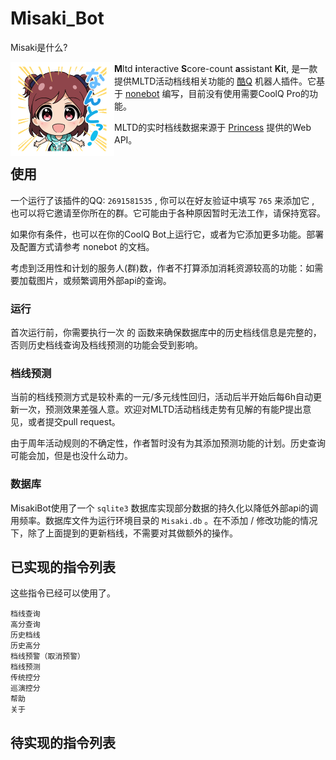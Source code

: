 # Misaki_Bot

Misaki是什么?

<img src="Misakiaoba.gif" style="zoom:50%;" align="left" />

**M**ltd **i**nteractive **S**core-count **a**ssistant **Ki**t, 是一款提供MLTD活动档线相关功能的 [酷Q]( https://cqp.cc/ ) 机器人插件。它基于 [nonebot]( https://github.com/richardchien/nonebot ) 编写，目前没有使用需要CoolQ Pro的功能。

MLTD的实时档线数据来源于 [Princess]( https://api.matsurihi.me/docs/ ) 提供的Web API。

## 使用

一个运行了该插件的QQ:  `2691581535` , 你可以在好友验证中填写 `765` 来添加它 , 也可以将它邀请至你所在的群。它可能由于各种原因暂时无法工作，请保持宽容。

如果你有条件，也可以在你的CoolQ Bot上运行它，或者为它添加更多功能。部署及配置方式请参考 nonebot 的文档。

考虑到泛用性和计划的服务人(群)数，作者不打算添加消耗资源较高的功能：如需要加载图片，或频繁调用外部api的查询。

### 运行

首次运行前，你需要执行一次 的 函数来确保数据库中的历史档线信息是完整的，否则历史档线查询及档线预测的功能会受到影响。

### 档线预测

当前的档线预测方式是较朴素的一元/多元线性回归，活动后半开始后每6h自动更新一次，预测效果差强人意。欢迎对MLTD活动档线走势有见解的有能P提出意见，或者提交pull request。

由于周年活动规则的不确定性，作者暂时没有为其添加预测功能的计划。历史查询可能会加，但是也没什么动力。

### 数据库

MisakiBot使用了一个 `sqlite3` 数据库实现部分数据的持久化以降低外部api的调用频率。数据库文件为运行环境目录的 `Misaki.db` 。在不添加 / 修改功能的情况下，除了上面提到的更新档线，不需要对其做额外的操作。

## 已实现的指令列表

这些指令已经可以使用了。

```
档线查询
高分查询
历史档线
历史高分
档线预警（取消预警）
档线预测
传统控分
巡演控分
帮助
关于
```

## 待实现的指令列表

```

```

